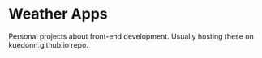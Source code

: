 # Weather Apps
 Personal projects about front-end development.
 Usually hosting these on kuedonn.github.io repo.
